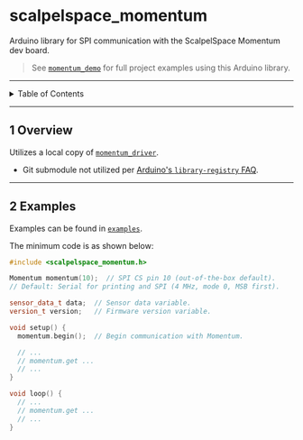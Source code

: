 # scalpelspace_momentum

Arduino library for SPI communication with the ScalpelSpace Momentum dev board.

> See [`momentum_demo`](https://github.com/scalpelspace/momentum_demo) for full
> project examples using this Arduino library.

---

<details markdown="1">
  <summary>Table of Contents</summary>

<!-- TOC -->
* [scalpelspace_momentum](#scalpelspace_momentum)
  * [1 Overview](#1-overview)
  * [2 Examples](#2-examples)
<!-- TOC -->

</details>

---

## 1 Overview

Utilizes a local copy
of [`momentum_driver`](https://github.com/scalpelspace/momentum_driver).

- Git submodule not utilized per [Arduino's
  `library-registry` FAQ](https://github.com/arduino/library-registry/blob/main/FAQ.md#are-git-submodules-supported).

---

## 2 Examples

Examples can be found in [`examples`](examples).

The minimum code is as shown below:

```cpp
#include <scalpelspace_momentum.h>

Momentum momentum(10);  // SPI CS pin 10 (out-of-the-box default).
// Default: Serial for printing and SPI (4 MHz, mode 0, MSB first).

sensor_data_t data;  // Sensor data variable.
version_t version;   // Firmware version variable.

void setup() {
  momentum.begin();  // Begin communication with Momentum.

  // ...
  // momentum.get ...
  // ...
}

void loop() {
  // ...
  // momentum.get ...
  // ...
}
```
